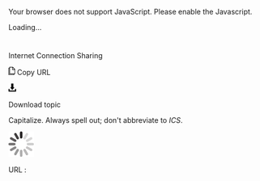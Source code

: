 Your browser does not support JavaScript. Please enable the Javascript.

Loading...

# 

Internet Connection Sharing

![Copy URL](internet-connection-sharing_files/Copy.png)
Copy URL

![Download](internet-connection-sharing_files/Download.png)

Download topic

Capitalize. Always spell out; don't abbreviate to *ICS*. 

![In progress](internet-connection-sharing_files/activity-large.gif)

URL :
